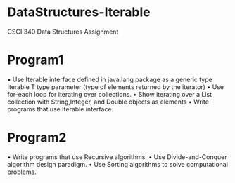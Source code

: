 # DataStructures-Iterable
CSCI 340 Data Structures Assignment

# Program1

• Use Iterable interface defined in java.lang package as a generic type Iterable<T> T type parameter (type of elements returned by the iterator)
• Use for-each loop for iterating over collections.
• Show iterating over a List collection with String,Integer, and Double objects as elements
• Write programs that use Iterable interface.

# Program2

• Write programs that use Recursive algorithms.
• Use Divide-and-Conquer algorithm design paradigm.
• Use Sorting algorithms to solve computational problems.
